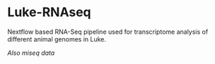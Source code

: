 # Luke-RNAseq
Nextflow based RNA-Seq pipeline used for transcriptome analysis of different animal genomes in Luke.


_Also miseq data_
